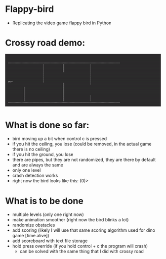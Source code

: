 # Flappy-bird
- Replicating the video game flappy bird in Python
# Crossy road demo:
![](flappy_bird_demo.gif)
# What is done so far:
- bird moving up a bit when control c is pressed
- if you hit the ceiling, you lose (could be removed, in the actual game there is no ceiling)
- if you hit the ground, you lose
- there are pipes, but they are not randomized, they are there by default and are always the same
- only one level
- crash detection works
- right now the bird looks like this: (0)>
# What is to be done
- multiple levels (only one right now)
- make animation smoother (right now the bird blinks a lot)
- randomize obstacles
- add scoring (likely I will use that same scoring algorithm used for dino game [time alive])
- add scoreboard with text file storage
- hold press override (if you hold control + c the program will crash)
  - can be solved with the same thing that I did with crossy road
